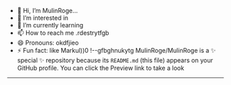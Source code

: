 - 👋 Hi, I’m MulinRoge...
- 👀 I’m interested in 
- 🌱 I’m currently learning
- 📫 How to reach me .rdestrytfgb
- 😄 Pronouns: okdfjieo
- ⚡ Fun fact: like Markul))0
!--gfbghnukytg
MulinRoge/MulinRoge is a ✨ special ✨ repository because its `README.md` (this file) appears on your GitHub profile.
You can click the Preview link to take a look 
---
